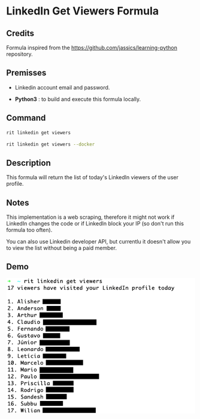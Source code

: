 # LinkedIn Get Viewers Formula

## Credits

Formula inspired from the https://github.com/jassics/learning-python repository.

## Premisses

- Linkedin account email and password.

- **Python3** : to build and execute this formula locally.

## Command

```bash
rit linkedin get viewers
```

```bash
rit linkedin get viewers --docker
```

## Description

This formula will return the list of today's LinkedIn viewers of the user profile.

## Notes

This implementation is a web scraping, therefore it might not work if LinkedIn changes the code or if LinkedIn block your IP (so don't run this formula too often).

You can also use Linkedin developer API, but currentlu it doesn't allow you to view the list without being a paid member.

## Demo

<img class="special-img-class" src="/docs/img/rit-linkedin-get-viewers.png"/>